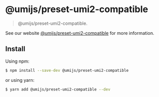 # @umijs/preset-umi2-compatible

> @umijs/preset-umi2-compatible.

See our website [@umijs/preset-umi2-compatible](https://next.umijs.org/plugins/preset-umi2-compatible) for more information.

## Install

Using npm:

```bash
$ npm install --save-dev @umijs/preset-umi2-compatible
```

or using yarn:

```bash
$ yarn add @umijs/preset-umi2-compatible --dev
```
